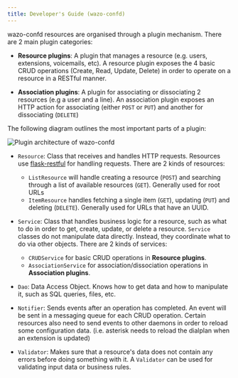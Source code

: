 ```yaml
---
title: Developer's Guide (wazo-confd)
---
```


wazo-confd resources are organised through a plugin mechanism. There are 2 main plugin categories:

- **Resource plugins**: A plugin that manages a resource (e.g. users, extensions, voicemails, etc).
  A resource plugin exposes the 4 basic CRUD operations (Create, Read, Update, Delete) in order to
  operate on a resource in a RESTful manner.

- **Association plugins**: A plugin for associating or dissociating 2 resources (e.g a user and a
  line). An association plugin exposes an HTTP action for associating (either `POST` or `PUT`) and
  another for dissociating (`DELETE`)

The following diagram outlines the most important parts of a plugin:

![Plugin architecture of
wazo-confd](/images/uc-doc/system/wazo-confd/wazo-confd-plugin-architecture.png)

- `Resource`: Class that receives and handles HTTP requests. Resources use
  [flask-restful](https://flask-restful.readthedocs.org) for handling requests. There are 2 kinds of
  resources:

  - `ListResource` will handle creating a resource (`POST`) and searching through a list of
    available resources (`GET`). Generally used for root URLs
  - `ItemResource` handles fetching a single item (`GET`), updating (`PUT`) and deleting (`DELETE`).
    Generally used for URLs that have an UUID.

- `Service`: Class that handles business logic for a resource, such as what to do in order to get,
  create, update, or delete a resource. `Service` classes do not manipulate data directly. Instead,
  they coordinate what to do via other objects. There are 2 kinds of services:

  - `CRUDService` for basic CRUD operations in **Resource plugins**.
  - `AssociationService` for association/dissociation operations in **Association plugins**.

- `Dao`: Data Access Object. Knows how to get data and how to manipulate it, such as SQL queries,
  files, etc.

- `Notifier`: Sends events after an operation has completed. An event will be sent in a messaging
  queue for each CRUD operation. Certain resources also need to send events to other daemons in
  order to reload some configuration data. (i.e. asterisk needs to reload the dialplan when an
  extension is updated)

- `Validator`: Makes sure that a resource's data does not contain any errors before doing something
  with it. A `Validator` can be used for validating input data or business rules.
